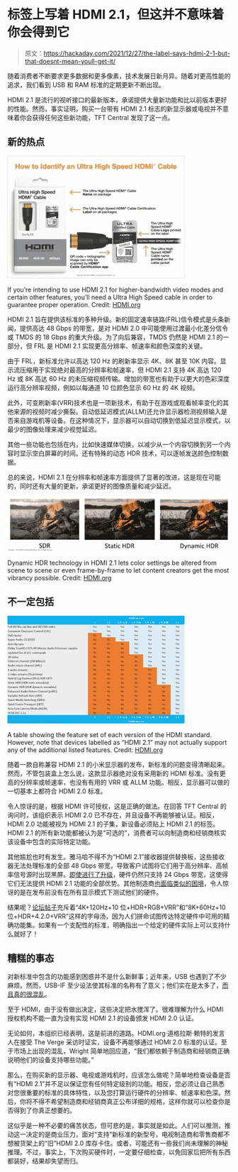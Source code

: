 # 标签上写着 HDMI 2.1，但这并不意味着你会得到它

> 原文：<https://hackaday.com/2021/12/27/the-label-says-hdmi-2-1-but-that-doesnt-mean-youll-get-it/>

随着消费者不断要求更多数据和更多像素，技术发展日新月异。随着对更高性能的追求，我们看到 USB 和 RAM 标准的定期更新不断出现。

HDMI 2.1 是流行的视听接口的最新版本，承诺提供大量新功能和比以前版本更好的性能。然而，事实证明，购买一台带有 HDMI 2.1 标志的新显示器或电视并不意味着你会获得任何这些新功能，TFT Central 发现了这一点。

## 新的热点

![](img/ff989f44eb76d78c65e16cfddd0c874f.png)

If you’re intending to use HDMI 2.1 for higher-bandwidth video modes and certain other features, you’ll need a Ultra High Speed cable in order to guarantee proper operation. Credit: [HDMI.org](https://www.hdmi.org/press/pressresources)

HDMI 2.1 旨在提供该标准的多种升级。新的固定速率链路(FRL)信令模式是头条新闻，提供高达 48 Gbps 的带宽，是对 HDMI 2.0 中可能使用过渡最小化差分信令或 TMDS 的 18 Gbps 的重大升级。为了向后兼容，TMDS 仍然是 HDMI 2.1 的一部分，但 FRL 是 HDMI 2.1 实现更高分辨率、帧速率和颜色深度的关键。

由于 FRL，新标准允许以高达 120 Hz 的刷新率显示 4K、8K 甚至 10K 内容。显示流压缩用于实现绝对最高的分辨率和帧速率，但 HDMI 2.1 支持 4K 高达 120 Hz 或 8K 高达 60 Hz 的未压缩视频传输。增加的带宽也有助于以更大的色彩深度运行高分辨率视频，例如以每通道 10 位颜色显示 60 Hz 的 4K 视频。

此外，可变刷新率(VRR)技术也是一项新技术，有助于在游戏或观看帧率变化的其他来源的视频时减少撕裂。自动低延迟模式(ALLM)还允许显示器检测视频输入是否来自游戏机等设备。在这种情况下，显示器可以自动切换到低延迟显示模式，以最少的图像处理来减少视觉延迟。

其他一些功能也包括在内，比如快速媒体切换，以减少从一个内容切换到另一个内容时显示空白屏幕的时间。还有特殊的动态 HDR 技术，可以逐帧发送颜色控制数据。

总的来说，HDMI 2.1 在分辨率和帧速率方面提供了显著的改进，这是现在可能的，同时还有大量的更新，承诺更好的图像质量和减少延迟。

![](img/5d5fc152de74cd66cfa11d3be02641a9.png)

Dynamic HDR technology in HDMI 2.1 lets color settings be altered from scene to scene or even frame-by-frame to let content creators get the most vibrancy possible. Credit: [HDMI.org](https://www.hdmi.org/press/pressresources)

## 不一定包括

![](img/9f0e66951286504d11d6e13b4b6dd9f0.png)

A table showing the feature set of each version of the HDMI standard. However, note that devices labelled as “HDMI 2.1” may not actually support any of the additional listed features. Credit: [HDMI.org](https://www.hdmi.org/press/pressresources)

随着一款自称兼容 HDMI 2.1 的小米显示器的发布，新标准的问题变得清晰起来。然而，不管包装盒上怎么说，这款显示器绝对没有采用新的 HDMI 标准。没有更高的分辨率或帧速率，也没有有用的 VRR 或 ALLM 功能。相反，显示器可以做的一切基本上都符合 HDMI 2.0 标准。

令人惊讶的是，根据 HDMI 许可授权，这是正确的做法。在回答 TFT Central 的询问时，该组织表示 HDMI 2.0 已不存在，并且设备不再能够被认证。相反，HDMI 2.0 功能被视为 HDMI 2.1 的子集，新设备必须贴上 HDMI 2.1 的标签。HDMI 2.1 的所有新功能都被认为是“可选的”，消费者可以向制造商和经销商核实该设备中包含的实际特定功能。

其他尴尬也时有发生。雅马哈不得不为“HDMI 2.1”接收器提供替换板，这些接收器无法处理标准的全部 48 Gbps 带宽，导致客户试图将它们用于高分辨率、高帧率信号源时出现黑屏。[即使进行了升级](https://www.flatpanelshd.com/news.php?subaction=showfull&id=1629971809)，硬件仍然只支持 24 Gbps 带宽，这使得它们无法提供 HDMI 2.1 功能的全部优势。其他制造商[也面临类似的困境](https://www.flatpanelshd.com/news.php?subaction=showfull&id=1619512824)，令人惊讶的是在发布前没有在所有显示模式下测试他们的硬件。

结果呢？[论坛帖子](https://www.avsforum.com/threads/hdmi-2-1-avrs-and-av-processors-issues-with-chips-video-signal-gaming-features-transition-to-40-48-gbps.3199232/)充斥着“4K+120Hz+10 位+HDR+RGB+VRR”和“8K+60Hz+10 位+HDR+4.2.0+VRR”这样的字母汤，因为人们拼命试图传达特定硬件中可用的精确功能集。如果有一个支配性的标准，明确指出一个给定的硬件实际上可以支持什么就好了！

## 糟糕的事态

对新标准中包含的功能感到困惑并不是什么新鲜事；近年来，USB 也遇到了不少麻烦。然而，USB-IF 至少设法使其标准的名称有了意义；他们实在是太多了，[而且真的很混乱](https://www.theverge.com/circuitbreaker/2019/2/27/18243425/usb-3-2-standard-names-connectivity-cables-innovators-forum)。

至于 HDMI，由于没有做出决定，这些决定把水搅浑了。很难理解为什么 HDMI 授权机构不能一直为没有实现 HDMI 2.1 的设备颁发 HDMI 2.0 认证。

无论如何，本组织已经表明，这是前进的道路。HDMI.org·道格拉斯·赖特的发言人在接受 The Verge 采访时证实，设备不再能够通过 HDMI 2.0 标准的认证。至于市场上出现的混乱，Wright 简单地回应道，“我们都依赖于制造商和经销商正确说明他们的设备支持哪些功能。”

那么，在购买新的显示器、电视或游戏机时，应该怎么做呢？简单地检查设备是否有“HDMI 2.1”并不足以保证您有任何特定级别的功能。相反，您必须让自己熟悉对您很重要的标准的具体特性，以及您打算运行硬件的分辨率、帧速率和色深。然后，你将不得不希望制造商和经销商真正公布详细的规格，这样你就可以检查你是否得到了你真正想要的。

这似乎是一种不必要的痛苦状态，但可悲的是，事实就是如此。人们可以推测，推动这一决定的是商业压力，面对“支持”新标准的新型号，电视制造商和零售商都不想被货架上的“旧”HDMI 2.0 库存卡住。或者，可能还有一些我们尚未理解的神秘推理。不过，事实上，下次购买硬件时，一定要仔细检查，以免回家后把所有东西都装好，结果却失望而归。